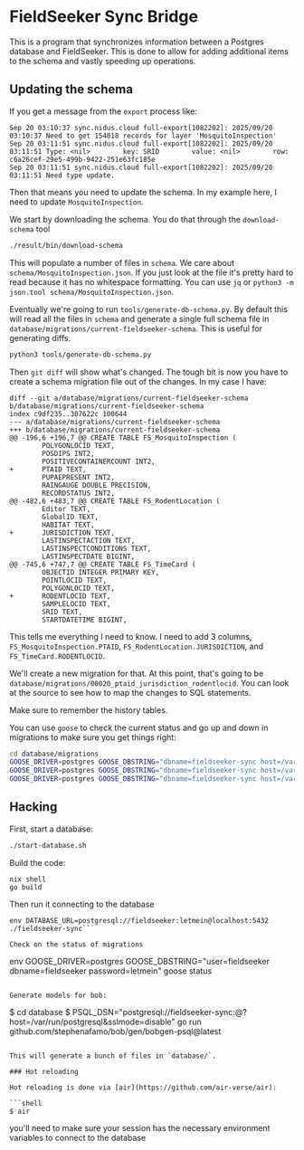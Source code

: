 # FieldSeeker Sync Bridge

This is a program that synchronizes information between a Postgres database and FieldSeeker.
This is done to allow for adding additional items to the schema and vastly speeding up operations.

## Updating the schema

If you get a message from the `export` process like:

```
Sep 20 03:10:37 sync.nidus.cloud full-export[1082202]: 2025/09/20 03:10:37 Need to get 154018 records for layer 'MosquitoInspection'
Sep 20 03:11:51 sync.nidus.cloud full-export[1082202]: 2025/09/20 03:11:51 Type: <nil>        key: SRID        value: <nil>        row: c6a26cef-29e5-499b-9422-251e63fc185e
Sep 20 03:11:51 sync.nidus.cloud full-export[1082202]: 2025/09/20 03:11:51 Need type update.
```

Then that means you need to update the schema. In my example here, I need to update `MosquitoInspection`.

We start by downloading the schema. You do that through the `download-schema` tool

```sh
./result/bin/download-schema
```

This will populate a number of files in `schema`. We care about `schema/MosquitoInspection.json`. If you just look at the file it's pretty hard to read because it has no whitespace formatting. You can use `jq` or `python3 -m json.tool schema/MosquitoInspection.json`.

Eventually we're going to run `tools/generate-db-schema.py`. By default this will read all the files in `schema` and generate a single full schema file in `database/migrations/current-fieldseeker-schema`. This is useful for generating diffs.

```sh
python3 tools/generate-db-schema.py
```

Then `git diff` will show what's changed. The tough bit is now you have to create a schema migration file out of the changes. In my case I have:

```
diff --git a/database/migrations/current-fieldseeker-schema b/database/migrations/current-fieldseeker-schema
index c9df235..307622c 100644
--- a/database/migrations/current-fieldseeker-schema
+++ b/database/migrations/current-fieldseeker-schema
@@ -196,6 +196,7 @@ CREATE TABLE FS_MosquitoInspection (
        POLYGONLOCID TEXT,
        POSDIPS INT2,
        POSITIVECONTAINERCOUNT INT2,
+       PTAID TEXT,
        PUPAEPRESENT INT2,
        RAINGAUGE DOUBLE PRECISION,
        RECORDSTATUS INT2,
@@ -482,6 +483,7 @@ CREATE TABLE FS_RodentLocation (
        Editor TEXT,
        GlobalID TEXT,
        HABITAT TEXT,
+       JURISDICTION TEXT,
        LASTINSPECTACTION TEXT,
        LASTINSPECTCONDITIONS TEXT,
        LASTINSPECTDATE BIGINT,
@@ -745,6 +747,7 @@ CREATE TABLE FS_TimeCard (
        OBJECTID INTEGER PRIMARY KEY,
        POINTLOCID TEXT,
        POLYGONLOCID TEXT,
+       RODENTLOCID TEXT,
        SAMPLELOCID TEXT,
        SRID TEXT,
        STARTDATETIME BIGINT,
```

This tells me everything I need to know. I need to add 3 columns, `FS_MosquitoInspection.PTAID`, `FS_RodentLocation.JURISDICTION`, and `FS_TimeCard.RODENTLOCID`.

We'll create a new migration for that. At this point, that's going to be `database/migrations/00020_ptaid_jurisdiction_rodentlocid`. You can look at the source to see how to map the changes to SQL statements.

Make sure to remember the history tables.

You can use `goose` to check the current status and go up and down in migrations to make sure you get things right:
```sh
cd database/migrations
GOOSE_DRIVER=postgres GOOSE_DBSTRING="dbname=fieldseeker-sync host=/var/run/postgresql" goose status
GOOSE_DRIVER=postgres GOOSE_DBSTRING="dbname=fieldseeker-sync host=/var/run/postgresql" goose up
GOOSE_DRIVER=postgres GOOSE_DBSTRING="dbname=fieldseeker-sync host=/var/run/postgresql" goose down
```

## Hacking

First, start a database:

```sh
./start-database.sh
```

Build the code:

```
nix shell
go build
```

Then run it connecting to the database

```
env DATABASE_URL=postgresql://fieldseeker:letmein@localhost:5432 ./fieldseeker-sync```

Check on the status of migrations

```
env GOOSE_DRIVER=postgres GOOSE_DBSTRING="user=fieldseeker dbname=fieldseeker password=letmein" goose status
```

Generate models for bob:

```
$ cd database
$ PSQL_DSN="postgresql://fieldseeker-sync:@?host=/var/run/postgresql&sslmode=disable" go run github.com/stephenafamo/bob/gen/bobgen-psql@latest
```

This will generate a bunch of files in `database/`.

### Hot reloading

Hot reloading is done via [air](https://github.com/air-verse/air):

```shell
$ air
```

you'll need to make sure your session has the necessary environment variables to connect to the database
